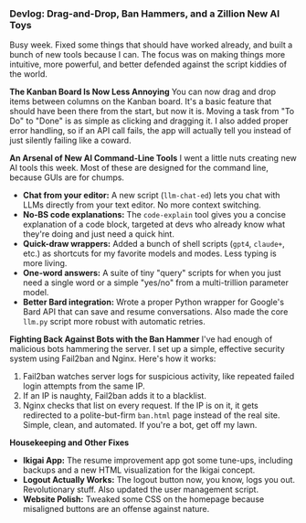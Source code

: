 ### **Devlog: Drag-and-Drop, Ban Hammers, and a Zillion New AI Toys**

Busy week. Fixed some things that should have worked already, and built a bunch of new tools because I can. The focus was on making things more intuitive, more powerful, and better defended against the script kiddies of the world.

**The Kanban Board Is Now Less Annoying**
You can now drag and drop items between columns on the Kanban board. It's a basic feature that should have been there from the start, but now it is. Moving a task from "To Do" to "Done" is as simple as clicking and dragging it. I also added proper error handling, so if an API call fails, the app will actually tell you instead of just silently failing like a coward.

**An Arsenal of New AI Command-Line Tools**
I went a little nuts creating new AI tools this week. Most of these are designed for the command line, because GUIs are for chumps.
*   **Chat from your editor:** A new script (`llm-chat-ed`) lets you chat with LLMs directly from your text editor. No more context switching.
*   **No-BS code explanations:** The `code-explain` tool gives you a concise explanation of a code block, targeted at devs who already know what they're doing and just need a quick hint.
*   **Quick-draw wrappers:** Added a bunch of shell scripts (`gpt4`, `claude+`, etc.) as shortcuts for my favorite models and modes. Less typing is more living.
*   **One-word answers:** A suite of tiny "query" scripts for when you just need a single word or a simple "yes/no" from a multi-trillion parameter model.
*   **Better Bard integration:** Wrote a proper Python wrapper for Google's Bard API that can save and resume conversations. Also made the core `llm.py` script more robust with automatic retries.

**Fighting Back Against Bots with the Ban Hammer**
I've had enough of malicious bots hammering the server. I set up a simple, effective security system using Fail2ban and Nginx. Here's how it works:
1.  Fail2ban watches server logs for suspicious activity, like repeated failed login attempts from the same IP.
2.  If an IP is naughty, Fail2ban adds it to a blacklist.
3.  Nginx checks that list on every request. If the IP is on it, it gets redirected to a polite-but-firm `ban.html` page instead of the real site.
Simple, clean, and automated. If you're a bot, get off my lawn.

**Housekeeping and Other Fixes**
*   **Ikigai App:** The resume improvement app got some tune-ups, including backups and a new HTML visualization for the Ikigai concept.
*   **Logout Actually Works:** The logout button now, you know, logs you out. Revolutionary stuff. Also updated the user management script.
*   **Website Polish:** Tweaked some CSS on the homepage because misaligned buttons are an offense against nature.
